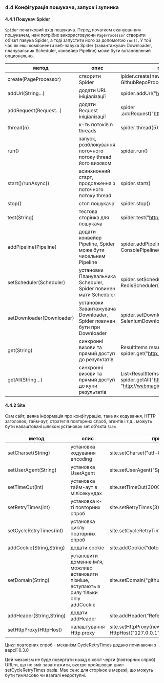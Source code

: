 ### 4.4 Конфігурація пошукача, запуск і зупинка

#### 4.4.1 Пошукач Spider

`Spider` початковий вхід пошукача. Перед початком скануванням пошукачем, нам потрібно використовуючи `PageProcessor` створити об'єкт павука Spider, а тоді запустити його за допомогою `run()`. У той час як інші компоненти веб-павука Spider (завантажувач Downloader, планувальник Scheduler, конвейер Pipeline) може бути встановлений опционально.

| метод | опис | приклади |
| -------- | ------- | ------- |
| create(PageProcessor)| створити Spider | іpider.create(new GithubRepoProcessor())|
|addUrl(String…) | додати URL ініціалізації |spider.addUrl("http://webmagic.io/docs/") |
|addRequest(Request...) | додати Request ініціалізації |spider .addRequest("http://webmagic.io/docs/") |
| thread(n)| к-ть потоків n threads | spider.thread(5)| 
|run()|запуск, розблокування поточного потоку thread його визовом| spider.run() |
|start()/runAsync()|асинхнонний старт, продовження з поточного потоку thread | spider.start() |  
|stop()|стоп пошукача | spider.stop() |  
|test(String)| тестова сторінка для пошукача | spider.test("http://webmagic.io/docs/") |
| addPipeline(Pipeline) | додати конвейер Pipeline, Spider може бути чисельним Pipeline | spider.addPipeline(new ConsolePipeline())|
| setScheduler(Scheduler) | установки Планувальника Scheduler, Spider повинен мати Scheduler |  spider.setScheduler(new RedisScheduler()) |
| setDownloader(Downloader) | установки Завантажувача Downloader, Spider повинен бути при Downloader |  spider.setDownloader(new SeleniumDownloader()) |
| get(String) | синхронні визови та прямий доступ до результатів | ResultItems result = spider.get("http://webmagic.io/docs/")
| getAll(String…) | синхронні визови та прямий доступ до купи результатів | List&lt;ResultItems&gt; results = spider.getAll("http://webmagic.io/docs/", "http://webmagic.io/xxx")

#### 4.4.2 Site

Сам сайт, деяка інформація про конфігурацію, така як кодування, HTTP заголовок, тайм-аут, стратегія повторних спроб, агентів і т.д., можуть бути налаштовані шляхом установок set об'єкта `Site`.


| метод | опис | приклади |
| -------- | ------- | ------- |
|setCharset(String)|установка кодування encoding|site.setCharset("utf-8")|
| setUserAgent(String)| установка UserAgent | site.setUserAgent("Spider") |
| setTimeOut(int)| установка тайм-аут в мілісекундах | site.setTimeOut(3000)|
| setRetryTimes(int)| установка к-ті повторних спроб | site.setRetryTimes(3) |
| setCycleRetryTimes(int)| установка циклу повторних спроб | site.setCycleRetryTimes(3) |
|addCookie(String,String)| додати cookie | site.addCookie("dotcomt_user","code4craft") |
|setDomain(String)| установити доменне ім'я, можливо встановити пізніше, вступають в силу тільки only addCookie | site.setDomain("github.com")
|addHeader(String,String)| додати addHeader | site.addHeader("Referer","https://github.com") |
|setHttpProxy(HttpHost) | налаштування Http proxy | site.setHttpProxy(new HttpHost("127.0.0.1",8080)) |

Цикл повторних спроб - механізм CycleRetryTimes додано починаючи з версії 0.3.0

Цей механізм не буде повертати назад в хвіст черги (повторних спроб) URL-и, що не зміг завантажити, вкотре пройшовши цикл setCycleRetryTimes разів. Має сенс для сторінок в мережі, що можуть бути тимчасово чи взагалі недоступні.
